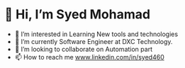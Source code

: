 # 👋 Hi, I’m Syed Mohamad
- 👀 I’m interested in Learning New tools and technologies
- 🌱 I’m currently Software Engineer at DXC Technology.
- 💞️ I’m looking to collaborate on Automation part
- 📫 How to reach me www.linkedin.com/in/syed460

<!---
syed460/syed460 is a ✨ special ✨ repository because its `README.md` (this file) appears on your GitHub profile.
You can click the Preview link to take a look at your changes.
--->
